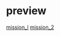 # preview

[mission_l](http://htmlpreview.github.com/?https://github.com/Aaron-Bird/baiduIFE/blob/master/html_mission_1/index.html)
[mission_2](http://htmlpreview.github.com/?https://github.com/Aaron-Bird/baiduIFE/blob/master/html_mission_2/index.html)